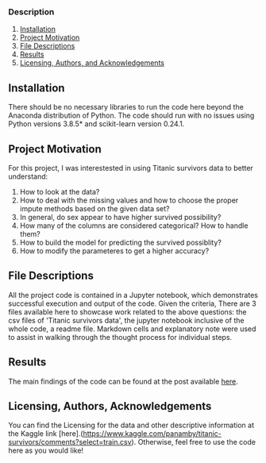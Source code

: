 ### Description

1. [Installation](#installation)
2. [Project Motivation](#motivation)
3. [File Descriptions](#files)
4. [Results](#results)
5. [Licensing, Authors, and Acknowledgements](#licensing)

## Installation <a name="installation"></a>

There should be no necessary libraries to run the code here beyond the Anaconda distribution of Python. The code should run with no issues using Python versions 3.8.5* and scikit-learn version 0.24.1.

## Project Motivation<a name="motivation"></a>

For this project, I was interestested in using Titanic survivors data to better understand:

1. How to look at the data?
2. How to deal with the missing values and how to choose the proper impute methods based on the given data set?
3. In general, do sex appear to have higher survived possibility?
4. How many of the columns are considered categorical? How to handle them?
5. How to build the model for predicting the survived possiblity?
6. How to modify the parameteres to get a higher accuracy?


## File Descriptions <a name="files"></a>

All the project code is contained in a Jupyter notebook, which demonstrates successful execution and output of the code. Given the criteria, There are 3 files available here to showcase work related to the above questions: the csv files of 'Titanic survivors data', the jupyter notebook inclusive of the whole code, a readme file.  Markdown cells and explanatory note were used to assist in walking through the thought process for individual steps.  

## Results<a name="results"></a>

The main findings of the code can be found at the post available [here](https://jingli11.medium.com/how-to-start-being-a-data-scientist-735c9c2f5e1).

## Licensing, Authors, Acknowledgements<a name="licensing"></a>

You can find the Licensing for the data and other descriptive information at the Kaggle link [here].(https://www.kaggle.com/panamby/titanic-survivors/comments?select=train.csv). Otherwise, feel free to use the code here as you would like! 

